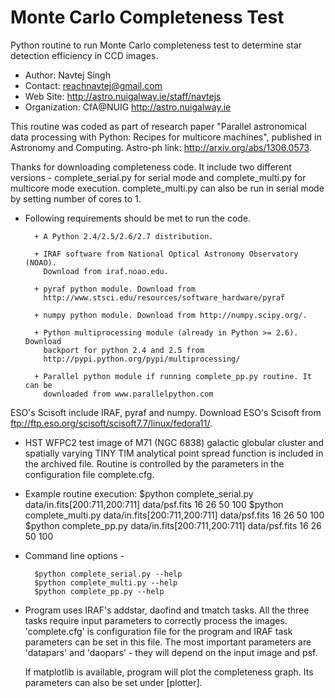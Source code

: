 Monte Carlo Completeness Test
=============================

Python routine to run Monte Carlo completeness test to determine star detection efficiency in CCD images.

- Author:       Navtej Singh
- Contact:      reachnavtej@gmail.com
- Web Site:     http://astro.nuigalway.ie/staff/navtejs
- Organization: CfA@NUIG <http://astro.nuigalway.ie>

This routine was coded as part of research paper "Parallel astronomical data 
processing with Python: Recipes for multicore machines", published in Astronomy 
and Computing. Astro-ph link: http://arxiv.org/abs/1306.0573.

Thanks for downloading completeness code. It include two different versions -
complete_serial.py for serial mode and complete_multi.py for multicore mode execution.
complete_multi.py can also be run in serial mode by setting number of cores to 1.


- Following requirements should be met to run the code.
    
        + A Python 2.4/2.5/2.6/2.7 distribution.
        
        + IRAF software from National Optical Astronomy Observatory (NOAO).
          Download from iraf.noao.edu.
        
        + pyraf python module. Download from
          http://www.stsci.edu/resources/software_hardware/pyraf
          
        + numpy python module. Download from http://numpy.scipy.org/.
        
        + Python multiprocessing module (already in Python >= 2.6). Download
          backport for python 2.4 and 2.5 from
          http://pypi.python.org/pypi/multiprocessing/  
          
        + Parallel python module if running complete_pp.py routine. It can be
          downloaded from www.parallelpython.com  

 ESO's Scisoft include IRAF, pyraf and numpy. Download ESO's Scisoft from ftp://ftp.eso.org/scisoft/scisoft7.7/linux/fedora11/.


- HST WFPC2 test image of M71 (NGC 6838) galactic globular cluster and spatially varying TINY TIM analytical 
  point spread function is included in the archived file. Routine is controlled by the parameters in 
  the configuration file complete.cfg.

         
- Example routine execution:
        $python complete_serial.py data/in.fits[200:711,200:711] data/psf.fits 16 26 50 100
        $python complete_multi.py data/in.fits[200:711,200:711] data/psf.fits 16 26 50 100
        $python complete_pp.py data/in.fits[200:711,200:711] data/psf.fits 16 26 50 100        
         

- Command line options -
    
        $python complete_serial.py --help
        $python complete_multi.py --help
        $python complete_pp.py --help
        

- Program uses IRAF's addstar, daofind and tmatch tasks. All the three tasks
  require input parameters to correctly process the images. 'complete.cfg' is
  configuration file for the program and IRAF task parameters can be set in this
  file. The most important parameters are 'datapars' and 'daopars' - they will
  depend on the input image and psf.
  
  If matplotlib is available, program will plot the completeness graph. Its
  parameters can also be set under [plotter].